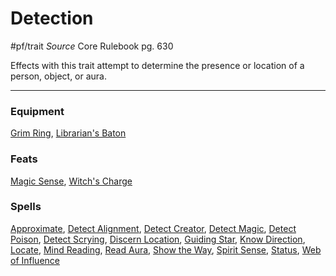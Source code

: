 
# Detection
#pf/trait 
*Source* Core Rulebook pg. 630

Effects with this trait attempt to determine the presence or location of a person, object, or aura.

---

### Equipment
[Grim Ring](Grim%20Ring), [Librarian's Baton](Librarian's%20Baton)

### Feats
[Magic Sense](Magic%20Sense), [Witch's Charge](Witch's%20Charge)

### Spells
[Approximate](../Magic/Spells/Cantrips/Approximate.md), [Detect Alignment](../Magic/Spells/Level%201/Detect%20Alignment.md), [Detect Creator](../Magic/Spells/Level%204/Detect%20Creator.md), [Detect Magic](../Magic/Spells/Cantrips/Detect%20Magic.md), [Detect Poison](../Magic/Spells/Level%201/Detect%20Poison.md), [Detect Scrying](../Magic/Spells/Level%204/Detect%20Scrying.md), [Discern Location](../Magic/Spells/Level%208/Discern%20Location.md), [Guiding Star](../Magic/Spells/Level%202/Guiding%20Star.md), [Know Direction](../Magic/Spells/Cantrips/Know%20Direction.md), [Locate](../Magic/Spells/Level%203/Locate.md), [Mind Reading](../Magic/Spells/Level%203/Mind%20Reading.md), [Read Aura](../Magic/Spells/Cantrips/Read%20Aura.md), [Show the Way](../Magic/Spells/Level%203/Show%20the%20Way.md), [Spirit Sense](../Magic/Spells/Level%202/Spirit%20Sense.md), [Status](../Magic/Spells/Level%202/Status.md), [Web of Influence](../Magic/Spells/Level%204/Web%20of%20Influence.md)